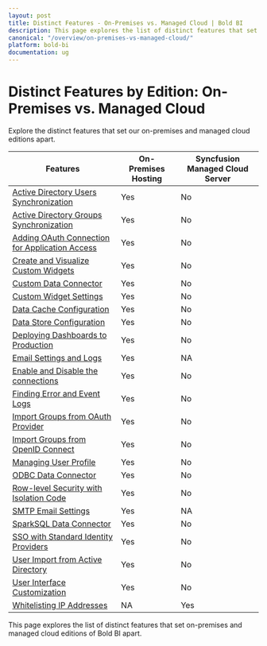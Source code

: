 ```yaml
---
layout: post
title: Distinct Features - On-Premises vs. Managed Cloud | Bold BI
description: This page explores the list of distinct features that set on-premises and managed cloud editions of Bold BI apart.
canonical: "/overview/on-premises-vs-managed-cloud/"
platform: bold-bi
documentation: ug
---
```


# Distinct Features by Edition: On-Premises vs. Managed Cloud 
 
Explore the distinct features that set our on-premises and managed cloud editions apart. 

<table id="on-premises-vs-cloud-table">
    <thead>
        <tr>
            <th>Features</th>
            <th>On-Premises Hosting</th>
            <th>Syncfusion Managed Cloud Server</th>
        </tr>
    </thead>
    <tbody>
        <tr>
            <td><a href="/managing-resources/manage-users/synchronize-active-directory-users/">Active Directory Users Synchronization</a></td>
            <td>Yes</td>
            <td>No</td>
        </tr>
        <tr>
            <td><a href="/managing-resources/manage-groups/synchronize-active-directory-groups/">Active Directory Groups Synchronization</a></td>
            <td>Yes</td>
            <td>No</td>
        </tr>
        <tr>
            <td><a href="/site-administration/data-connector-settings/oauth-configuration/">Adding OAuth Connection for Application Access</a></td>
            <td>Yes</td>
            <td>No</td>
        </tr>
        <tr>
            <td><a href="/visualizing-data/visualization-widgets/custom-widget/v4.2.68-or-later/">Create and Visualize Custom Widgets</a></td>
            <td>Yes</td>
            <td>No</td>
        </tr>
        <tr>
            <td><a href="/working-with-data-sources/custom-connector/configure-custom-connector/">Custom Data Connector</a></td>
            <td>Yes</td>
            <td>No</td>
        </tr>
        <tr>
            <td><a href="/site-administration/widget-settings/">Custom Widget Settings</a></td>
            <td>Yes</td>
            <td>No</td>
        </tr>
        <!-- <tr>
            <td><a href="/working-with-dashboards/dashboards-templates/">Dashboard Templates</a></td>
            <td>No</td>
            <td>Yes</td>
       </tr> -->
        <tr>
            <td><a href="/site-administration/data-process-settings/data-cache-settings/">Data Cache Configuration</a></td>
            <td>Yes</td>
            <td>No</td>
        </tr>
        <tr>
            <td><a href="/working-with-data-sources/bold-bi-intermediate-database/">Data Store Configuration</a></td>
            <td>Yes</td>
            <td>No</td>
        </tr>
        <tr>
            <td><a href="/site-administration/dashboard-settings/deployment-dashboard/">Deploying Dashboards to Production</a></td>
            <td>Yes</td>
            <td>No</td>
        </tr>
        <tr>
            <td><a href="/site-administration/email-settings/">Email Settings and Logs</a></td>
            <td>Yes</td>
            <td>NA</td>
        </tr>
        <tr>
            <td><a href="/working-with-data-sources/connection-settings/enable-disable-connections/">Enable and Disable the connections</a></td>
            <td>Yes</td>
            <td>No</td>
        </tr>
        <tr>
            <td><a href="/faq/where-can-i-find-the-error-and-debug-log-files/">Finding Error and Event Logs</a></td>
            <td>Yes</td>
            <td>No</td>
        </tr>
        <tr>
            <td><a href="/managing-resources/manage-groups/import-oauth-groups/">Import Groups from OAuth Provider</a></td>
            <td>Yes</td>
            <td>No</td>
        </tr>
        <tr>
            <td><a href="/managing-resources/manage-groups/import-openid-groups/">Import Groups from OpenID Connect</a></td>
            <td>Yes</td>
            <td>No</td>
        </tr>
        <tr>
            <td><a href="/managing-resources/manage-users/profile/">Managing User Profile</a></td>
            <td>Yes</td>
            <td>No</td>
        </tr>
        <tr>
            <td><a href="/working-with-data-sources/data-connectors/odbc/">ODBC Data Connector</a></td>
            <td>Yes</td>
            <td>No</td>
        </tr>
        <tr>
            <td><a href="/working-with-data-sources/configuring-isolation-code/">Row-level Security with Isolation Code</a></td>
            <td>Yes</td>
            <td>No</td>
        </tr>
        <tr>
            <td><a href="/site-administration/email-settings/configuration/smtp-account/">SMTP Email Settings</a></td>
            <td>Yes</td>
            <td>NA</td>
        </tr>
        <tr>
            <td><a href="/working-with-data-sources/data-connectors/sparksql/">SparkSQL Data Connector</a></td>
            <td>Yes</td>
            <td>No</td>
        </tr>
        <tr>
            <td><a href="/security-configuration/single-sign-on/">SSO with Standard Identity Providers</a></td>
            <td>Yes</td>
            <td>No</td>
        </tr>
        <tr>
            <td><a href="/managing-resources/manage-users/import-active-directory-users/">User Import from Active Directory</a></td>
            <td>Yes</td>
            <td>No</td>
        </tr>
        <tr>
            <td><a href="/site-administration/user-interface-customization/">User Interface Customization</a></td>
            <td>Yes</td>
            <td>No</td>
        </tr>
        <tr>
            <td><a href="/working-with-data-sources/white-list-ip-address-bold-bi-cloud/">Whitelisting IP Addresses</a></td>
            <td>NA</td>
            <td>Yes</td>
        </tr>
    </tbody>
</table>

This page explores the list of distinct features that set on-premises and managed cloud editions of Bold BI apart. 
